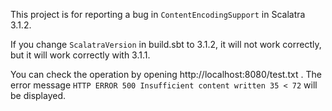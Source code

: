 This project is for reporting a bug in `ContentEncodingSupport` in Scalatra 3.1.2.

If you change `ScalatraVersion` in build.sbt to 3.1.2, it will not work correctly, but it will work correctly with 3.1.1.

You can check the operation by opening http://localhost:8080/test.txt .
The error message `HTTP ERROR 500 Insufficient content written 35 < 72` will be displayed.

